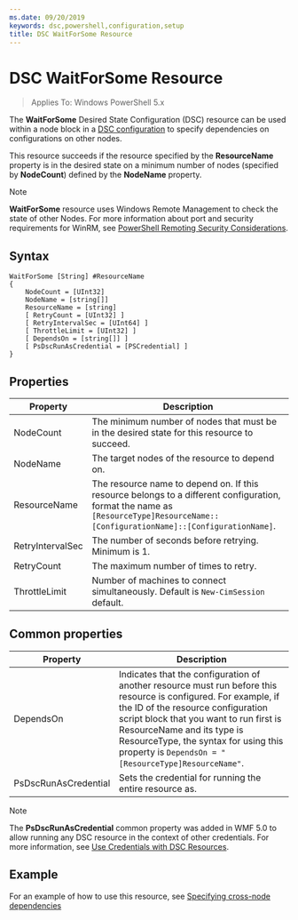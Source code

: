 ```yaml
---
ms.date: 09/20/2019
keywords: dsc,powershell,configuration,setup
title: DSC WaitForSome Resource
---
```

# DSC WaitForSome Resource

> Applies To: Windows PowerShell 5.x

The **WaitForSome** Desired State Configuration (DSC) resource can be used within a node block in a [DSC configuration](../../../configurations/configurations.md)
to specify dependencies on configurations on other nodes.

This resource succeeds if the resource specified by the **ResourceName** property is in the desired
state on a minimum number of nodes (specified by **NodeCount**) defined by the **NodeName**
property.

> [!NOTE]
> **WaitForSome** resource uses Windows Remote Management to check the state of other Nodes. For
> more information about port and security requirements for WinRM, see
> [PowerShell Remoting Security Considerations](/powershell/scripting/learn/remoting/winrmsecurity?view=powershell-6).

## Syntax

```Syntax
WaitForSome [String] #ResourceName
{
    NodeCount = [UInt32]
    NodeName = [string[]]
    ResourceName = [string]
    [ RetryCount = [UInt32] ]
    [ RetryIntervalSec = [UInt64] ]
    [ ThrottleLimit = [UInt32] ]
    [ DependsOn = [string[]] ]
    [ PsDscRunAsCredential = [PSCredential] ]
}
```

## Properties

|Property |Description |
|---|---|
|NodeCount |The minimum number of nodes that must be in the desired state for this resource to succeed. |
|NodeName |The target nodes of the resource to depend on. |
|ResourceName |The resource name to depend on. If this resource belongs to a different configuration, format the name as `[ResourceType]ResourceName::[ConfigurationName]::[ConfigurationName]`. |
|RetryIntervalSec |The number of seconds before retrying. Minimum is 1. |
|RetryCount |The maximum number of times to retry. |
|ThrottleLimit |Number of machines to connect simultaneously. Default is `New-CimSession` default. |

## Common properties

|Property |Description |
|---|---|
|DependsOn |Indicates that the configuration of another resource must run before this resource is configured. For example, if the ID of the resource configuration script block that you want to run first is ResourceName and its type is ResourceType, the syntax for using this property is `DependsOn = "[ResourceType]ResourceName"`. |
|PsDscRunAsCredential |Sets the credential for running the entire resource as. |

> [!NOTE]
> The **PsDscRunAsCredential** common property was added in WMF 5.0 to allow running any DSC
> resource in the context of other credentials. For more information, see [Use Credentials with DSC Resources](../../../configurations/runasuser.md).

## Example

For an example of how to use this resource, see [Specifying cross-node dependencies](../../../configurations/crossNodeDependencies.md)
